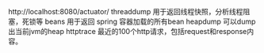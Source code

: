 http://localhost:8080/actuator/
threaddump  用于返回线程快照，分析线程阻塞，死锁等
beans  用于返回 spring 容器加载的所有bean
heapdump  可以dump出当前jvm的heap
httptrace  最近的100个http请求，包括request和response内容。